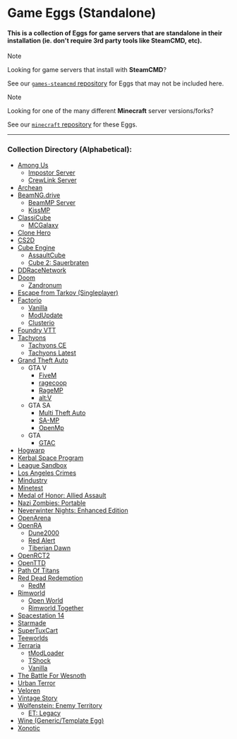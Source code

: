 # Game Eggs (Standalone)

#### This is a collection of Eggs for game servers that are standalone in their installation (ie. don't require 3rd party tools like SteamCMD, etc).

> [!NOTE]
>
> Looking for game servers that install with **SteamCMD**?
>
> See our [`games-steamcmd` repository](https://github.com/pelican-eggs/games-steamcmd) for Eggs that may not be included here.

> [!NOTE]
>
> Looking for one of the many different **Minecraft** server versions/forks?
>
> See our [`minecraft` repository](https://github.com/pelican-eggs/minecraft) for these Eggs.

---

### Collection Directory (Alphabetical):

* [Among Us](among_us)
  * [Impostor Server](among_us/impostor_server)
  * [CrewLink Server](among_us/crewlink_server)
* [Archean](archean)
* [BeamNG.drive](beamng)
  * [BeamMP Server](beamng/beammp)
  * [KissMP](beamng/kissmp)
* [ClassiCube](classicube)
  * [MCGalaxy](classicube/mcgalaxy)
* [Clone Hero](clone_hero)
* [CS2D](cs2d)
* [Cube Engine](cubeengine)
  * [AssaultCube](cubeengine/assaultcube)
  * [Cube 2: Sauerbraten](cubeengine/cube2)
* [DDRaceNetwork](ddracenetwork)
* [Doom](doom)
  * [Zandronum](doom/zandronum)
* [Escape from Tarkov (Singleplayer)](eft)
* [Factorio](factorio)
  * [Vanilla](factorio/factorio)
  * [ModUpdate](factorio/factorio-modupdate)
  * [Clusterio](factorio/clusterio)
* [Foundry VTT](foundry_vtt)
* [Tachyons](tachyons)
  * [Tachyons CE](tachyons/ce)
  * [Tachyons Latest](tachyons/latest)
* [Grand Theft Auto](gta)
  * GTA V
    * [FiveM](gta/fivem)
    * [ragecoop](gta/ragecoop)
    * [RageMP](gta/ragemp)
    * [alt:V](gta/altv)
  * GTA SA
    * [Multi Theft Auto](gta/mtasa)
    * [SA-MP](gta/samp)
    * [OpenMp](gta/openmp)
  * GTA
    * [GTAC](gta/gtac)
* [Hogwarp](hogwarp)
* [Kerbal Space Program](ksp)
* [League Sandbox](leaguesandbox)
* [Los Angeles Crimes](losangelescrimes)
* [Mindustry](mindustry)
* [Minetest](minetest)
* [Medal of Honor: Allied Assault](mohaa)
* [Nazi Zombies: Portable](nazi_zombies_portable)
* [Neverwinter Nights: Enhanced Edition](neverwinter_nights_ee)
* [OpenArena](openarena)
* [OpenRA](openra)
  * [Dune2000](openra/openra_dune2000)
  * [Red Alert](openra/openra_red_alert)
  * [Tiberian Dawn](openra/openra_tiberian_dawn)
* [OpenRCT2](openrct2)
* [OpenTTD](openttd)
* [Path Of Titans](path_of_titans)
* [Red Dead Redemption](rdr)
  * [RedM](rdr/redm)
* [Rimworld](rimworld)
  * [Open World](rimworld/open_world)
  * [Rimworld Together](rimworld/together)
* [Spacestation 14](spacestation_14)
* [Starmade](starmade)
* [SuperTuxCart](supertuxkart)
* [Teeworlds](teeworlds)
* [Terraria](terraria)
  * [tModLoader](terraria/tmodloader)
  * [TShock](terraria/tshock)
  * [Vanilla](terraria/vanilla)
* [The Battle For Wesnoth](thebattleforwesnoth)
* [Urban Terror](urbanterror)
* [Veloren](veloren)
* [Vintage Story](vintage_story)
* [Wolfenstein: Enemy Territory](wolfenstein_enemy_territory)
  * [ET: Legacy](wolfenstein_enemy_territory/etlegacy)
* [Wine (Generic/Template Egg)](wine/generic)
* [Xonotic](xonotic)
